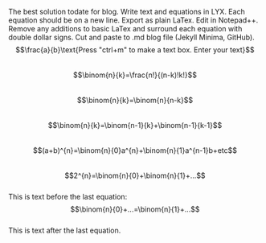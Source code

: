 ---
---
The best solution todate for blog. Write text and equations in LYX.
Each equation should be on a new line. Export as plain LaTex. Edit
in Notepad++. Remove any additions to basic LaTex and surround each
equation with double dollar signs. Cut and paste to .md blog file
(Jekyll Minima, GitHub).  
$$\frac{a}{b}\text{Press "ctrl+m" to make a text box. Enter your text}$$  
$$\binom{n}{k}=\frac{n!}{(n-k)!k!}$$  
$$\binom{n}{k}=\binom{n}{n-k}$$  
$$\binom{n}{k}=\binom{n-1}{k}+\binom{n-1}{k-1}$$  
$$(a+b)^{n}=\binom{n}{0}a^{n}+\binom{n}{1}a^{n-1}b+etc$$  
$$2^{n}=\binom{n}{0}+\binom{n}{1}+...$$  
This is text before the last equation:  
$$\binom{n}{0}+...=\binom{n}{1}+...$$  
This is text after the last equation.  
